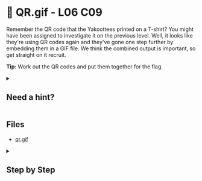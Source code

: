 ﻿# 📱 QR.gif - L06 C09

Remember the QR code that the Yakoottees printed on a T-shirt? You might have been assigned to investigate it on the previous level. Well, it looks like they're using QR codes again and they've gone one step further by embedding them in a GIF file. We think the combined output is important, so get straight on it recruit.

**Tip:** Work out the QR codes and put them together for the flag.

<details><summary>

## Need a hint?</summary>

> 💡 Hint: You need to decipher each frame individually to get the combined code. Try searching for an online tool that will let you split the gif apart into different images.

</details>

## Files

- [qr.gif](/assets/qr.gif1.gif)

<details><summary>

## Step by Step</summary>

- Figure out a way to download the gif and view it slowed down, you want to ![scan each differen QR code](https://zxing.org/w/decode.jspx) to piece together the flag in order
  - You can use gif scrubber or analyze the gif frame by frame with any other software
- The combined flag is connected by underscores and in leetspeak

</details>
